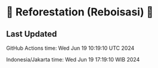 
# 🌳 Reforestation (Reboisasi) 🌲

## Last Updated

GitHub Actions time: Wed Jun 19 10:19:10 UTC 2024

Indonesia/Jakarta time: Wed Jun 19 17:19:10 WIB 2024
